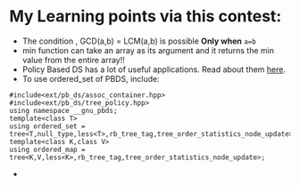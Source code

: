 # My Learning points via this contest:

- The condition , GCD(a,b) = LCM(a,b) is possible **Only when** ```a=b```
- min function can take an array as its argument and it returns the min value from the entire array!!
- Policy Based DS has a lot of useful applications. Read about them [here](https://codeforces.com/blog/entry/11080).
- To use ordered_set of PBDS, include:
```
#include<ext/pb_ds/assoc_container.hpp>
#include<ext/pb_ds/tree_policy.hpp>
using namespace __gnu_pbds;
template<class T>
using ordered_set = tree<T,null_type,less<T>,rb_tree_tag,tree_order_statistics_node_update>;
template<class K,class V>
using ordered_map = tree<K,V,less<K>,rb_tree_tag,tree_order_statistics_node_update>;
```

- 
